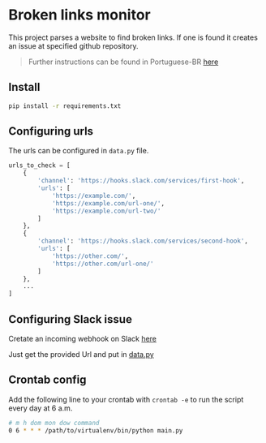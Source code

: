 # Broken links monitor

This project parses a website to find broken links. If one is found it creates
an issue at specified github repository.

> Further instructions can be found in Portuguese-BR [here](https://umcodigo.com/como-monitorar-links-quebrados-em-suas-paginas-com-python)

## Install

```bash
pip install -r requirements.txt
```

## Configuring urls

The urls can be configured in `data.py` file.

```python
urls_to_check = [
    {
        'channel': 'https://hooks.slack.com/services/first-hook',
        'urls': [
            'https://example.com/',
            'https://example.com/url-one/',
            'https://example.com/url-two/'
        ]
    },
    {
        'channel': 'https://hooks.slack.com/services/second-hook',
        'urls': [
            'https://other.com/',
            'https://other.com/url-one/'
        ]
    },
    ...
]
```

## Configuring Slack issue

Cretate an incoming webhook on Slack [here](https://brokenlinksworkspace.slack.com/apps/A0F7XDUAZ-webhooks-de-entrada?next_id=0)

Just get the provided Url and put in [data.py](https://github.com/matheusvanzan/broken-links-monitor/blob/master/data.py)

## Crontab config

Add the following line to your crontab with `crontab -e` to run the script 
every day at 6 a.m.

```bash
# m h dom mon dow command
0 6 * * * /path/to/virtualenv/bin/python main.py
```